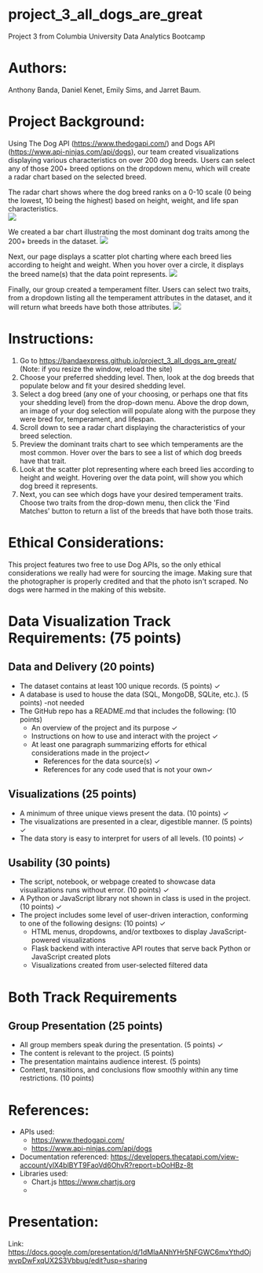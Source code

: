 # project_3_all_dogs_are_great
Project 3 from Columbia University Data Analytics Bootcamp

# Authors:
Anthony Banda, Daniel Kenet, Emily Sims, and Jarret Baum. 

# Project Background:
Using The Dog API (https://www.thedogapi.com/) and Dogs API (https://www.api-ninjas.com/api/dogs), our team created visualizations displaying various characteristics on over 200 dog breeds. Users can select any of those 200+ breed options on the dropdown menu, which will create a radar chart based on the selected breed. 

The radar chart shows where the dog breed ranks on a 0-10 scale (0 being the lowest, 10 being the highest) based on height, weight, and life span characteristics.  
<img src="https://github.com/bandaexpress/project_3_all_dogs_are_great/blob/d6e5a7f6346516ce4ddec30a8ba81869f6679775/img/radar%20screenshot.png">

We created a bar chart illustrating the most dominant dog traits among the 200+ breeds in the dataset. 
<img src="https://github.com/bandaexpress/project_3_all_dogs_are_great/blob/d6e5a7f6346516ce4ddec30a8ba81869f6679775/img/bar%20chart%20screenshot.png">

Next, our page displays a scatter plot charting where each breed lies according to height and weight. When you hover over a circle, it displays the breed name(s) that the data point represents. 
<img src = "https://github.com/bandaexpress/project_3_all_dogs_are_great/blob/554a37d4d4d29b255b5e51222d4b0366acd7dd16/img/scatter%20screenshot.png">

Finally, our group created a temperament filter. Users can select two traits, from a dropdown listing all the temperament attributes in the dataset, and it will return what breeds have both those attributes. 
<img src="https://github.com/bandaexpress/project_3_all_dogs_are_great/blob/d6e5a7f6346516ce4ddec30a8ba81869f6679775/img/trait%20screenshot.png">

# Instructions: 
1. Go to https://bandaexpress.github.io/project_3_all_dogs_are_great/ (Note: if you resize the window, reload the site)
2. Choose your preferred shedding level. Then, look at the dog breeds that populate below and fit your desired shedding level. 
3. Select a dog breed (any one of your choosing, or perhaps one that fits your shedding level) from the drop-down menu. Above the drop down, an image of your dog selection will populate along with the purpose they were bred for, temperament, and lifespan.
4. Scroll down to see a radar chart displaying the characteristics of your breed selection.
5. Preview the dominant traits chart to see which temperaments are the most common. Hover over the bars to see a list of which dog breeds have that trait.
6. Look at the scatter plot representing where each breed lies according to height and weight. Hovering over the data point, will show you which dog breed it represents.
7. Next, you can see which dogs have your desired temperament traits. Choose two traits from the drop-down menu, then click the 'Find Matches' button to return a list of the breeds that have both those traits. 

# Ethical Considerations:
This project features two free to use Dog APIs, so the only ethical considerations we really had were for sourcing the image. Making sure that the photographer is properly credited and that the photo isn't scraped. No dogs were harmed in the making of this website. 

# Data Visualization Track Requirements: (75 points)

## Data and Delivery (20 points)
- The dataset contains at least 100 unique records. (5 points) ✓
- A database is used to house the data (SQL, MongoDB, SQLite, etc.). (5 points) -not needed
- The GitHub repo has a README.md that includes the following: (10 points) 
  - An overview of the project and its purpose  ✓
  - Instructions on how to use and interact with the project  ✓
  - At least one paragraph summarizing efforts for ethical considerations made in the project✓
    - References for the data source(s) ✓
    - References for any code used that is not your own✓

## Visualizations (25 points)
- A minimum of three unique views present the data. (10 points) ✓
- The visualizations are presented in a clear, digestible manner. (5 points) ✓
- The data story is easy to interpret for users of all levels. (10 points) ✓

## Usability (30 points)
- The script, notebook, or webpage created to showcase data visualizations runs without error. (10 points) ✓
- A Python or JavaScript library not shown in class is used in the project. (10 points) ✓
- The project includes some level of user-driven interaction, conforming to one of the following designs: (10 points) ✓
  - HTML menus, dropdowns, and/or textboxes to display JavaScript-powered visualizations
  - Flask backend with interactive API routes that serve back Python or JavaScript created plots
  - Visualizations created from user-selected filtered data
  
# Both Track Requirements
## Group Presentation (25 points)
- All group members speak during the presentation. (5 points) ✓
- The content is relevant to the project. (5 points)
- The presentation maintains audience interest. (5 points)
- Content, transitions, and conclusions flow smoothly within any time restrictions. (10 points)

# References: 
- APIs used: 
  - https://www.thedogapi.com/
  - https://www.api-ninjas.com/api/dogs 
- Documentation referenced: https://developers.thecatapi.com/view-account/ylX4blBYT9FaoVd6OhvR?report=bOoHBz-8t
- Libraries used: 
  - Chart.js https://www.chartjs.org 
  - 


# Presentation:
Link: https://docs.google.com/presentation/d/1dMlaANhYHr5NFGWC6mxYthdOjwvpDwFxqUX2S3Vbbug/edit?usp=sharing 
